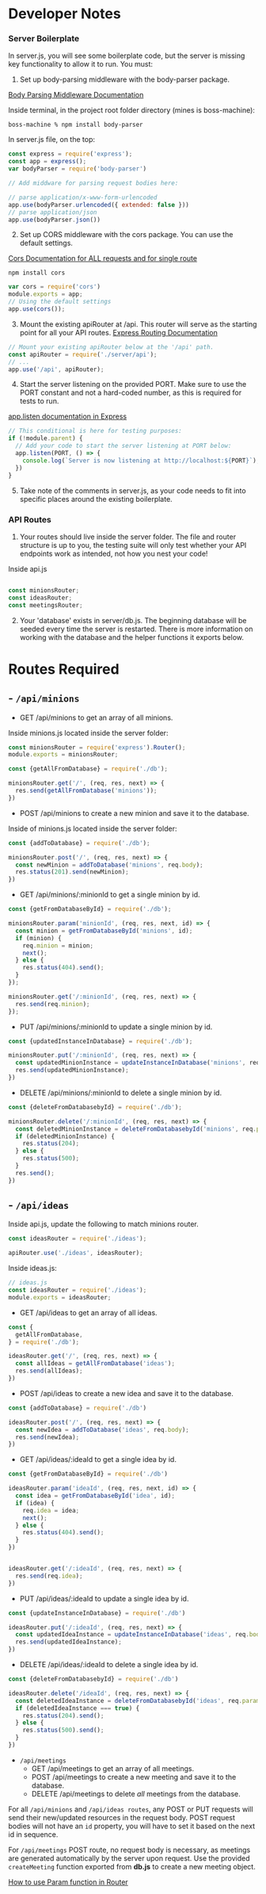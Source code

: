 # Developer Notes

### Server Boilerplate
In server.js, you will see some boilerplate code, but the server is missing key functionality to allow it to run. You must:

1. Set up body-parsing middleware with the body-parser package.

[Body Parsing Middleware Documentation](http://expressjs.com/en/resources/middleware/body-parser.html)

Inside terminal, in the project root folder directory (mines is boss-machine):

```console
boss-machine % npm install body-parser
```

In server.js file, on the top: 
```javascript
const express = require('express');
const app = express();
var bodyParser = require('body-parser')

// Add middware for parsing request bodies here:

// parse application/x-www-form-urlencoded
app.use(bodyParser.urlencoded({ extended: false }))
// parse application/json
app.use(bodyParser.json())
```

2. Set up CORS middleware with the cors package. You can use the default settings.

[Cors Documentation for ALL requests and for single route](http://expressjs.com/en/resources/middleware/cors.html)
 
```console
npm install cors
```

```javascript
var cors = require('cors')
module.exports = app;
// Using the default settings
app.use(cors());
```


3. Mount the existing apiRouter at /api. This router will serve as the starting point for all your API routes.
[Express Routing Documentation](https://expressjs.com/en/guide/routing.html)

```javascript
// Mount your existing apiRouter below at the '/api' path.
const apiRouter = require('./server/api');
// ...
app.use('/api', apiRouter);
```

4. Start the server listening on the provided PORT. Make sure to use the PORT constant and not a hard-coded number, as this is required for tests to run.

[app.listen documentation in Express](https://expressjs.com/en/starter/hello-world.html)

```javascript
// This conditional is here for testing purposes:
if (!module.parent) { 
  // Add your code to start the server listening at PORT below:
  app.listen(PORT, () => {
    console.log(`Server is now listening at http://localhost:${PORT}`);
  })
}
```

5. Take note of the comments in server.js, as your code needs to fit into specific places around the existing boilerplate.


### API Routes
1. Your routes should live inside the server folder. The file and router structure is up to you, the testing suite will only test whether your API endpoints work as intended, not how you nest your code!

Inside api.js
```javascript

const minionsRouter;
const ideasRouter;
const meetingsRouter;

```

2. Your 'database' exists in server/db.js. The beginning database will be seeded every time the server is restarted. There is more information on working with the database and the helper functions it exports below.


# Routes Required

## - `/api/minions`
- GET /api/minions to get an array of all minions.

Inside minions.js located inside the server folder:

```javascript
const minionsRouter = require('express').Router();
module.exports = minionsRouter;

const {getAllFromDatabase} = require('./db');

minionsRouter.get('/', (req, res, next) => {
  res.send(getAllFromDatabase('minions'));
})
```

- POST /api/minions to create a new minion and save it to the database.

Inside of minions.js located inside the server folder:

```javascript
const {addToDatabase} = require('./db');

minionsRouter.post('/', (req, res, next) => {
  const newMinion = addToDatabase('minions', req.body);
  res.status(201).send(newMinion);
})
```

- GET /api/minions/:minionId to get a single minion by id.

```javascript
const {getFromDatabaseById} = require('./db');

minionsRouter.param('minionId', (req, res, next, id) => {
  const minion = getFromDatabaseById('minions', id);
  if (minion) {
    req.minion = minion;
    next();
  } else {
    res.status(404).send();
  }
});

minionsRouter.get('/:minionId', (req, res, next) => {
  res.send(req.minion);
});

```
- PUT /api/minions/:minionId to update a single minion by id.

```javascript
const {updatedInstanceInDatabase} = require('./db');

minionsRouter.put('/:minionId', (req, res, next) => {
  const updatedMinionInstance = updateInstanceInDatabase('minions', req.body);
  res.send(updatedMinionInstance);
})
```

- DELETE /api/minions/:minionId to delete a single minion by id.

```javascript
const {deleteFromDatabasebyId} = require('./db');

minionsRouter.delete('/:minionId', (req, res, next) => {
  const deletedMinionInstance = deleteFromDatabasebyId('minions', req.params.minionId);
  if (deletedMinionInstance) {
    res.status(204);
  } else {
    res.status(500);
  }
  res.send();
})
```

## - `/api/ideas`
Inside api.js, update the following to match minions router.
```javascript
const ideasRouter = require('./ideas');

apiRouter.use('./ideas', ideasRouter);
```

Inside ideas.js:
```javascript
// ideas.js
const ideasRouter = require('./ideas');
module.exports = ideasRouter;
```

- GET /api/ideas to get an array of all ideas.
```javascript
const {
  getAllFromDatabase,
} = require('./db');

ideasRouter.get('/', (req, res, next) => {
  const allIdeas = getAllFromDatabase('ideas');
  res.send(allIdeas);
})
```

- POST /api/ideas to create a new idea and save it to the database.
```javascript
const {addToDatabase} = require('./db')

ideasRouter.post('/', (req, res, next) => {
  const newIdea = addToDatabase('ideas', req.body);
  res.send(newIdea);
})
```

- GET /api/ideas/:ideaId to get a single idea by id.

```javascript
const {getFromDatabaseById} = require('./db')

ideasRouter.param('ideaId', (req, res, next, id) => {
  const idea = getFromDatabaseById('idea', id);
  if (idea) {
    req.idea = idea;
    next();
  } else {
    res.status(404).send();
  }
})


ideasRouter.get('/:ideaId', (req, res, next) => {
  res.send(req.idea);
})
```

- PUT /api/ideas/:ideaId to update a single idea by id.

```javascript
const {updateInstanceInDatabase} = require('./db')

ideasRouter.put('/:ideaId', (req, res, next) => {
  const updatedIdeaInstance = updateInstanceInDatabase('ideas', req.body);
  res.send(updatedIdeaInstance);
})
```

- DELETE /api/ideas/:ideaId to delete a single idea by id.
```javascript
const {deleteFromDatabasebyId} = require('./db')

ideasRouter.delete('/ideaId', (req, res, next) => {
  const deletedIdeaInstance = deleteFromDatabasebyId('ideas', req.params.ideaId);
  if (deletedIdeaInstance === true) {
    res.status(204).send();
  } else {
    res.status(500).send();
  }
})
```


- `/api/meetings`
  - GET /api/meetings to get an array of all meetings.
  - POST /api/meetings to create a new meeting and save it to the database.
  - DELETE /api/meetings to delete _all_ meetings from the database.

For all `/api/minions` and `/api/ideas routes`, any POST or PUT requests will send their new/updated resources in the request body. POST request bodies will not have an `id` property, you will have to set it based on the next id in sequence.

For `/api/meetings` POST route, no request body is necessary, as meetings are generated automatically by the server upon request. Use the provided `createMeeting` function exported from **db.js** to create a new meeting object.


[How to use Param function in Router](https://www.tabnine.com/code/javascript/functions/express/Router/param)